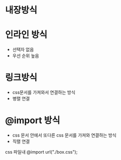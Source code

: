 # 내장방식
<style>
  div{
      color: red;
      margin: 20px;
  }
</style>

# 인라인 방식
- 선택자 없음
- 우선 순위 높음
<div style="color: red; margin:20px;"></div>

# 링크방식
- css문서를 가져와서 연결하는 방식
- 병렬 연결
<link rel="stylesheet" href="./css/main.css">

# @import 방식
- css 문서 안에서 또다른 css 문서를 가져와 연결하는 방식
- 직렬 연결

css 파일내
@import url("./box.css");



